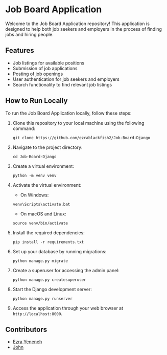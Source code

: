 # Job Board Application

Welcome to the Job Board Application repository! This application is designed to help both job seekers and employers in the process of finding jobs and hiring people.

## Features
- Job listings for available positions
- Submission of job applications
- Posting of job openings
- User authentication for job seekers and employers
- Search functionality to find relevant job listings

## How to Run Locally

To run the Job Board Application locally, follow these steps:

1. Clone this repository to your local machine using the following command:
    ```
    git clone https://github.com/ezrablackfish2/Job-Board-Django
    ```

2. Navigate to the project directory:
    ```
    cd Job-Board-Django
    ```

3. Create a virtual environment:
    ```
    python -m venv venv
    ```

4. Activate the virtual environment:
   - On Windows:
    ```
    venv\Scripts\activate.bat
    ```
   - On macOS and Linux:
    ```
    source venv/bin/activate
    ```

5. Install the required dependencies:
    ```
    pip install -r requirements.txt
    ```

6. Set up your database by running migrations:
    ```
    python manage.py migrate
    ```

7. Create a superuser for accessing the admin panel:
    ```
    python manage.py createsuperuser
    ```

8. Start the Django development server:
    ```
    python manage.py runserver
    ```

9. Access the application through your web browser at `http://localhost:8000`.

## Contributors
- [Ezra Yeneneh](https://github.com/ezrablackfish2/)
- [John](https://github.com/johnnybeatzxxd/)
